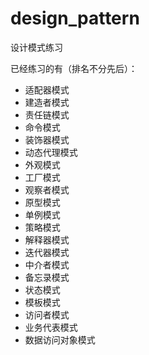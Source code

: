 # design_pattern
设计模式练习

已经练习的有（排名不分先后）：
* 适配器模式
* 建造者模式
* 责任链模式
* 命令模式
* 装饰器模式
* 动态代理模式
* 外观模式
* 工厂模式
* 观察者模式
* 原型模式
* 单例模式
* 策略模式
* 解释器模式
* 迭代器模式
* 中介者模式  
* 备忘录模式
* 状态模式
* 模板模式 
* 访问者模式
* 业务代表模式
* 数据访问对象模式

